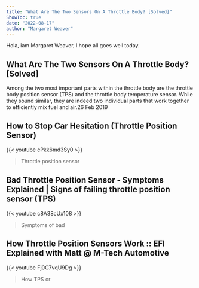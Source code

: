 ```yaml
---
title: "What Are The Two Sensors On A Throttle Body? [Solved]"
ShowToc: true 
date: "2022-08-17"
author: "Margaret Weaver" 
---
```


Hola, iam Margaret Weaver, I hope all goes well today.
## What Are The Two Sensors On A Throttle Body? [Solved]
 Among the two most important parts within the throttle body are the throttle body position sensor (TPS) and the throttle body temperature sensor. While they sound similar, they are indeed two individual parts that work together to efficiently mix fuel and air.26 Feb 2019

## How to Stop Car Hesitation (Throttle Position Sensor)
{{< youtube cPkk6md3Sy0 >}}
>Throttle position sensor

## Bad Throttle Position Sensor - Symptoms Explained | Signs of failing throttle position sensor (TPS)
{{< youtube c8A38cUx108 >}}
>Symptoms of bad 

## How Throttle Position Sensors Work :: EFI Explained with Matt @ M-Tech Automotive
{{< youtube Fj0G7vqU9Dg >}}
>How TPS or 

